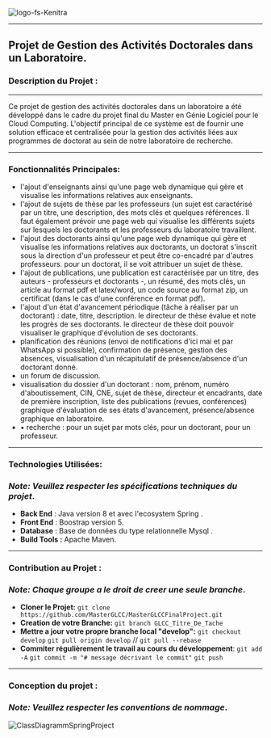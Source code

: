 ![logo-fs-Kenitra](https://github.com/MasterGLCC/MasterGLCCFinalProject/assets/145581157/bcf2169f-6bd1-447e-bcdd-ec746cf2adc0)

------------


## Projet de Gestion des Activités Doctorales dans un Laboratoire.

### Description du Projet :
----------------------------------------------------------------------------------------------------
Ce projet de gestion des activités doctorales dans un laboratoire a été développé dans le cadre du projet final du Master en Génie Logiciel pour le Cloud Computing. 
L'objectif principal de ce système est de fournir une solution efficace et centralisée pour la gestion des activités liées aux programmes de doctorat au sein de notre laboratoire de recherche.

---------------------------------------------------------------------------------------------------
### Fonctionnalités Principales:
- l'ajout d'enseignants ainsi qu'une page web dynamique qui gère et visualise les informations relatives aux enseignants.
- l'ajout de sujets de thèse par les professeurs (un sujet est caractérisé par un titre, une description, des mots clés et quelques références. Il faut également prévoir une page web qui visualise les différents sujets sur lesquels les doctorants et les professeurs du laboratoire travaillent.
- l'ajout des doctorants ainsi qu'une page web dynamique qui gère et visualise les informations relatives aux doctorants, un doctorat s'inscrit sous la direction d'un professeur et peut être co-encadré par d'autres professeurs. pour un doctorat, il se voit attribuer un sujet de thèse.
-  l'ajout de publications, une publication est caractérisée par un titre, des auteurs - professeurs et doctorants -, un résumé, des mots clés, un article au format pdf et latex/word, un code source au format zip, un certificat (dans le cas d'une conférence en format pdf).
-  l'ajout d'un état d'avancement périodique (tâche à réaliser par un doctorant) : date, titre, description. le directeur de thèse évalue et note les progrès de ses doctorants. le directeur de thèse doit pouvoir visualiser le graphique d'évolution de ses doctorants.
- planification des réunions (envoi de notifications d'ici mai et par WhatsApp si possible), confirmation de présence, gestion des absences, visualisation d'un récapitulatif de présence/absence d'un doctorant donné.
- un forum de discussion.
-  visualisation du dossier d'un doctorant : nom, prénom, numéro d'aboutissement, CIN, CNE, sujet de thèse, directeur et encadrants, date de première inscription, liste des publications (revues, conférences) graphique d'évaluation de ses états d'avancement, présence/absence graphique en laboratoire.
- • recherche : pour un sujet par mots clés, pour un doctorant, pour un professeur.


---------------------------------------------------------------------------------------------------
### Technologies Utilisées:
### *Note: Veuillez respecter les spécifications techniques du projet*.
- **Back End** : Java version 8 et avec l'ecosystem Spring .
- **Front End** : Boostrap version 5.
- **Database** : Base de données du type relationnelle Mysql .
- **Build Tools :** Apache Maven.
--------------------------------------------------------------------------------------------------
### Contribution au Projet :
### *Note: Chaque groupe a le droit de creer une seule branche*.
- **Cloner le Projet:**
`git clone https://github.com/MasterGLCC/MasterGLCCFinalProject.git` 
- **Creation de votre Branche:** 
`git branch GLCC_Titre_De_Tache`
- **Mettre a jour votre propre branche local "develop":** 
`git checkout develop`
`git pull origin develop` // `git pull --rebase`
- **Commiter régulièrement le travail au cours du développement**:
`git add -A` 
`git commit -m "# message décrivant le commit"`
`git push`

---------------------------------------------------------------------------------------------------
### Conception du projet :
### *Note: Veuillez respecter les conventions de nommage*.
![ClassDiagrammSpringProject](https://github.com/y33-j3T/Coursera-Deep-Learning/assets/145581157/7a34339c-4ef7-452b-bf80-a22e42ccbd16)
